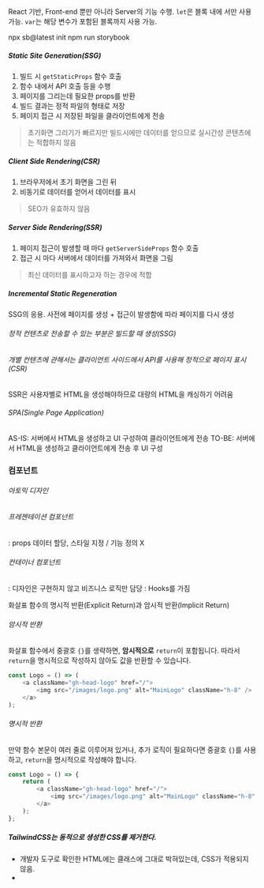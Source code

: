 React 기반, Front-end 뿐만 아니라 Server의 기능 수행.
`let`은 블록 내에 서만 사용 가능.
`var`는 해당 변수가 포함된 블록까지 사용 가능.

npx sb@latest init
npm run storybook

##### Static Site Generation(SSG)
1. 빌드 시 `getStaticProps` 함수 호출
2. 함수 내에서 API 호출 등을 수행
3. 페이지를 그리는데 필요한 props를 반환
4. 빌드 결과는 정적 파일의 형태로 저장
5. 페이지 접근 시 저장된 파일을 클라이언트에게 전송
> 초기화면 그리기가 빠르지만 빌드시에만 데이터를 얻으므로 실시간성 콘텐츠에는 적합하지 않음

##### Client Side Rendering(CSR)
1. 브라우저에서 초기 화면을 그린 뒤
2. 비동기로 데이터를 얻어서 데이터를 표시
> SEO가 유효하지 않음

##### Server Side Rendering(SSR)
1. 페이지 접근이 발생할 때 마다 `getServerSideProps` 함수 호출
2. 접근 시 마다 서버에서 데이터를 가져와서 화면을 그림
> 최신 데이터를 표시하고자 하는 경우에 적합

##### Incremental Static Regeneration
SSG의 응용.
사전에 페이지를 생성 + 접근이 발생함에 따라 페이지를 다시 생성

###### 정적 컨텐츠로 전송할 수 있는 부분은 빌드할 때 생성(SSG)
###### 개별 컨텐츠에 관해서는 클라이언트 사이드에서 API를 사용해 정적으로 페이지 표시(CSR)
SSR은 사용자별로 HTML을 생성해야하므로 대량의 HTML을 캐싱하기 어려움

###### SPA(Single Page Application)
AS-IS: 서버에서 HTML을 생성하고 UI 구성하여 클라이언트에게 전송
TO-BE: 서버에서 HTML을 생성하고 클라이언트에게 전송 후 UI 구성

### 컴포넌트
###### 아토믹 디자인
###### 프레젠테이션 컴포넌트
: props 데이터 할당, 스타일 지정 / 기능 정의 X
###### 컨테이너 컴포넌트
: 디자인은 구현하지 않고 비즈니스 로직만 담당
: Hooks를 가짐


화살표 함수의 명시적 반환(Explicit Return)과 암시적 반환(Implicit Return)
###### 암시적 반환
화살표 함수에서 중괄호 `{}`를 생략하면, **암시적으로** `return`이 포함됩니다. 따라서 `return`을 명시적으로 작성하지 않아도 값을 반환할 수 있습니다.
```Javascript
const Logo = () => (
    <a className="gh-head-logo" href="/">
        <img src="/images/logo.png" alt="MainLogo" className="h-8" />
    </a>
);
```
###### 명시적 반환
만약 함수 본문이 여러 줄로 이루어져 있거나, 추가 로직이 필요하다면 중괄호 `{}`를 사용하고, `return`을 명시적으로 작성해야 합니다.
```Javascript
const Logo = () => {
    return (
        <a className="gh-head-logo" href="/">
            <img src="/images/logo.png" alt="MainLogo" className="h-8" />
        </a>
    );
};
```
##### TailwindCSS는 동적으로 생성한 CSS를 제거한다.
- 개발자 도구로 확인한 HTML에는 클래스에 그대로 박혀있는데, CSS가 적용되지 않음.
- 